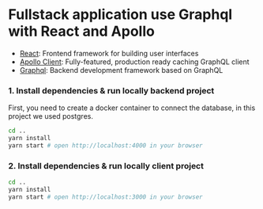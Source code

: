 # Fullstack application use Graphql with React and Apollo

* [React](https://facebook.github.io/react/): Frontend framework for building user interfaces
* [Apollo Client](https://github.com/apollographql/apollo-client): Fully-featured, production ready caching GraphQL client
* [Graphql](https://https://graphql.org/): Backend development framework based on GraphQL


### 1. Install dependencies & run locally backend project

First, you need to create a docker container to connect the database, in this project we used postgres.

```sh
cd ..
yarn install
yarn start # open http://localhost:4000 in your browser
```

### 2. Install dependencies & run locally client project

```sh
cd ..
yarn install
yarn start # open http://localhost:3000 in your browser
```